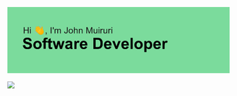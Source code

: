 ![Header](https://github.com/jontelov/jontelov/blob/main/header.png "Header")
<!-- (https://some-url.dev/) -->
<!-- ### Hi there 👋 -->
<img align="center" src="https://github-readme-stats.vercel.app/api//?username=jontelov&theme=merko" />
<!--
**jontelov/jontelov** is a ✨ _special_ ✨ repository because its `README.md` (this file) appears on your GitHub profile.

Here are some ideas to get you started:

- 🔭 I’m currently working on ...
- 🌱 I’m currently learning ...
- 👯 I’m looking to collaborate on ...
- 🤔 I’m looking for help with ...
- 💬 Ask me about ...
- 📫 How to reach me: ...
- 😄 Pronouns: ...
- ⚡ Fun fact: ...
-->
